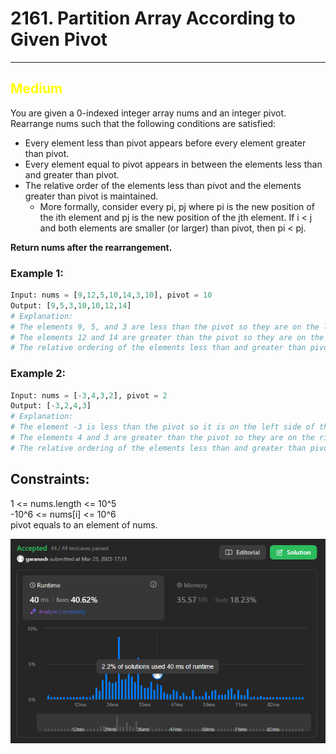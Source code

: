 # 2161. Partition Array According to Given Pivot

<hr>

## <span style="color: yellow">Medium</span>

You are given a 0-indexed integer array nums and an integer pivot. Rearrange nums such that the following conditions are satisfied:
* Every element less than pivot appears before every element greater than pivot.
* Every element equal to pivot appears in between the elements less than and greater than pivot.
* The relative order of the elements less than pivot and the elements greater than pivot is maintained.
  * More formally, consider every pi, pj where pi is the new position of the ith element and pj is the new position of the jth element. If i < j and both elements are smaller (or larger) than pivot, then pi < pj.   

<b>Return nums after the rearrangement.</b>

### Example 1:
```python
Input: nums = [9,12,5,10,14,3,10], pivot = 10
Output: [9,5,3,10,10,12,14]
# Explanation: 
# The elements 9, 5, and 3 are less than the pivot so they are on the left side of the array.
# The elements 12 and 14 are greater than the pivot so they are on the right side of the array.
# The relative ordering of the elements less than and greater than pivot is also maintained. [9, 5, 3] and [12, 14] are the respective orderings.
```
### Example 2:
```python
Input: nums = [-3,4,3,2], pivot = 2
Output: [-3,2,4,3]
# Explanation: 
# The element -3 is less than the pivot so it is on the left side of the array.
# The elements 4 and 3 are greater than the pivot so they are on the right side of the array.
# The relative ordering of the elements less than and greater than pivot is also maintained. [-3] and [4, 3] are the respective orderings.
```

## Constraints:

1 <= nums.length <= 10^5  
-10^6 <= nums[i] <= 10^6  
pivot equals to an element of nums.

![img.png](../result_img/img2161.png)